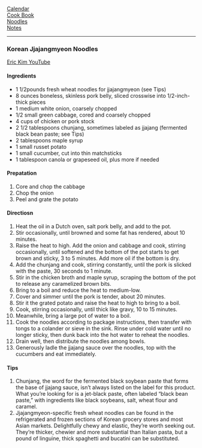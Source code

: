 [Calendar](https://github.com/vmsmith/EDT/blob/master/calendar.md)    
[Cook Book](https://github.com/vmsmith/Cookbook/blob/master/README.md)    
[Noodles](https://github.com/vmsmith/Cookbook/blob/master/noodles.md)   
[Notes](https://github.com/vmsmith/Cookbook/blob/master/notes.md)    

-----    

### Korean Jjajangmyeon Noodles    
[Eric Kim YouTube](https://www.youtube.com/watch?v=XuCvIvU7LAg&t=672s)

#### Ingredients    
* 1 1/2pounds fresh wheat noodles for jjajangmyeon (see Tips)
* 8 ounces boneless, skinless pork belly, sliced crosswise into 1/2-inch-thick pieces
* 1 medium white onion, coarsely chopped
* 1/2 small green cabbage, cored and coarsely chopped
* 4 cups of chicken or pork stock
* 2 1/2 tablespoons chunjang, sometimes labeled as jjajang (fermented black bean paste; see Tips)    
* 2 tablespoons maple syrup
* 1 small russet potato
* 1 small cucumber, cut into thin matchsticks
* 1 tablespoon canola or grapeseed oil, plus more if needed

#### Prepatation   
1. Core and chop the cabbage
2. Chop the onion
3. Peel and grate the potato   


#### Directiosn    
1. Heat the oil in a Dutch oven, salt pork belly, and add to the pot.
2. Stir occasionally, until browned and some fat has rendered, about 10 minutes.
3. Raise the heat to high. Add the onion and cabbage and cook, stirring occasionally, until softened and the bottom of the pot starts to get brown and sticky, 3 to 5 minutes. Add more oil if the bottom is dry.
4. Add the chunjang and cook, stirring constantly, until the pork is slicked with the paste, 30 seconds to 1 minute.
5. Stir in the chicken broth and maple syrup, scraping the bottom of the pot to release any caramelized brown bits.
6. Bring to a boil and reduce the heat to medium-low.
7. Cover and simmer until the pork is tender, about 20 minutes.
8. Stir it the grated potato and raise the heat to high to bring to a boil.
9. Cook, stirring occasionally, until thick like gravy, 10 to 15 minutes.
10. Meanwhile, bring a large pot of water to a boil.
11. Cook the noodles according to package instructions, then transfer with tongs to a colander or sieve in the sink. Rinse under cold water until no longer sticky, then dunk back into the hot water to reheat the noodles.
12. Drain well, then distribute the noodles among bowls.
13. Generously ladle the jjajang sauce over the noodles, top with the cucumbers and eat immediately.

#### Tips   
1. Chunjang, the word for the fermented black soybean paste that forms the base of jjajang sauce, isn’t always listed on the label for this product. What you’re looking for is a jet-black paste, often labeled “black bean paste,” with ingredients like black soybeans, salt, wheat flour and caramel.
2. Jjajangmyeon-specific fresh wheat noodles can be found in the refrigerated and frozen sections of Korean grocery stores and most Asian markets. Delightfully chewy and elastic, they’re worth seeking out. They’re thicker, chewier and more substantial than Italian pasta, but a pound of linguine, thick spaghetti and bucatini can be substituted.    
